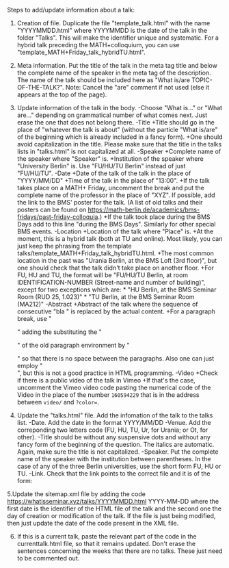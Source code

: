 Steps to add/update information about a talk:
1. Creation of file. Duplicate the file "template_talk.html" with the name "YYYYMMDD.html" where YYYYMMDD is the date of the talk in the folder "Talks". This will make the identifier unique and systematic. For a hybrid talk preceding the MATH+colloquium, you can use "template_MATH+Friday_talk_hybridTU.html".

2. Meta information. Put the title of the talk in the meta tag title and below the complete name of the speaker in the meta tag of the description. The name of the talk should be included here as "What is/are TOPIC-OF-THE-TALK?". Note: Cancel the "are" comment if not used (else it appears at the top of the page).

3. Update information of the talk in the body.
-Choose "What is..." or "What are..." depending on grammatical number of what comes next. Just erase the one that does not belong there.
-Title
	+Title should go in the place of "whatever the talk is about" (without the particle "What is/are" of the beginning which is already included in a fancy form).
	+One should avoid capitalization in the title. Please make sure that the title in the talks lists in "talks.html" is not capitalized at all.
-Speaker
	+Complete name of the speaker where "Speaker" is.
	+Institution of the speaker where "University Berlin" is. Use "FU/HU/TU Berlin" instead of just "FU/HU/TU".
-Date
	+Date of the talk of the talk in the place of "YYYY/MM/DD"
	+Time of the talk in the place of "13:00".
	+If the talk takes place on a MATH+ Friday, uncomment the break and put the complete name of the professor in the place of "XYZ". If possible, add the link to the BMS' poster for the talk. (A list of old talks and their posters can be found on https://math-berlin.de/academics/bms-fridays/past-friday-colloquia.)
	+If the talk took place during the BMS Days add to this line "during the BMS Days". Similarly for other special BMS events.
-Location
	+Location of the talk where "Place" is.
	+At the moment, this is a hybrid talk (both at TU and online). Most likely, you can just keep the phrasing from the template talks/template_MATH+Friday_talk_hybridTU.html.
	+The most common location in the past was "Urania Berlin, at the BMS Loft (3rd floor)", but one should check that the talk didn't take place on another floor.
	+For FU, HU and TU, the format will be "FU/HU/TU Berlin, at room IDENTIFICATION-NUMBER (Street-name and number of building)", except for two exceptions which are:
		* "HU Berlin, at the BMS Seminar Room (RUD 25, 1.023)"
		* "TU Berlin, at the BMS Seminar Room (MA212)"
-Abstract
	+Abstract of the talk where the sequence of consecutive "bla " is replaced by the actual content.
	+For a paragraph break, use "</p><p>" adding the substituting the "<p>" of the old paragraph environment by "<p style="margin:0;">" so that there is no space between the paragraphs. Also one can just employ "<br>", but this is not a good practice in HTML programming.
-Video
	+Check if there is a public video of the talk in Vimeo
	+If that's the case, uncomment the Vimeo video code pasting the numerical code of the Video in the place of the number `160594229` that is in the address between `video/` and `?color=`.

4. Update the "talks.html" file. Add the infomation of the talk to the talks list.
-Date. Add the date in the format YYYY/MM/DD
-Venue. Add the correponding two letters code (FU, HU, TU, Ur, for Urania; or Ot, for other).
-Title should be without any suspensive dots and without any fancy form of the beginning of the question. The italics are automatic. Again, make sure the title is not capitalized.
-Speaker. Put the complete name of the speaker with the institution between parentheses. In the case of any of the three Berlin universities, use the short form FU, HU or TU.
-Link. Check that the link points to the correct file and it is of the form:
	<a href="talks/YYYYMMDD.html" class="fas fa-link"></a>

5.Update the sitemap.xml file by adding the code
<url>
  <loc>https://whatisseminar.xyz/talks/YYYYMMDD.html</loc>
  <lastmod>YYYY-MM-DD</lastmod>
</url>
where the first date is the identifier of the HTML file of the talk and the second one the day of creation or modification of the talk. If the file is just being modified, then just update the date of the code present in the XML file.

6. If this is a current talk, paste the relevant part of the code in the currenttalk.html file, so that it remains updated. Don't erase the sentences concerning the weeks that there are no talks. These just need to be commented out.
